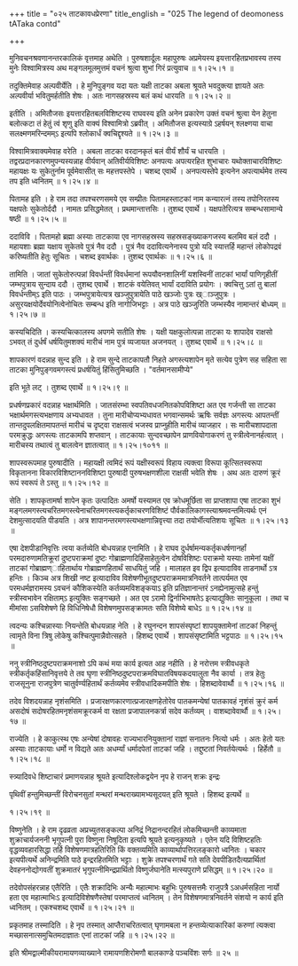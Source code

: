 +++
title = "०२५ ताटकावधप्रेरणा"
title_english = "025 The legend of deomoness tATaka contd"

+++


मुनिवचनश्रवणानन्तरकालिकं वृत्तमाह अथेति । पुरुषशार्दूलः महापुरुषः
अप्रमेयस्य इयत्तारहितप्रभावस्य तस्य मुनेः विश्वामित्रस्य अथ
मङ्गलमूलमुत्तमं वचनं श्रुत्वा शुभां गिरं प्रत्युवाच  ॥  १।२५।१  ॥   

  

तदुक्तिमेवाह अल्पवीर्येति । हे मुनिपुङ्गव यदा यतः यक्षी ताटका अबला
श्रूयते भवदुक्त्या ज्ञायते अतः अल्पवीर्या भवितुमर्हतीति शेषः । अतः
नागसहस्रस्य बलं कथं धारयति  ॥  १।२५।२  ॥   

  

इतीति । अमितौजसः इयत्तारहितबलविशिष्टस्य राघवस्य इति अनेन प्रकारेण उक्तं
वचनं श्रुत्वा येन हेतुना बलोत्कटा तं हेतुं त्वं शृणु इति वाक्यं
विश्वामित्रो ऽब्रवीत् । अमितौजस इत्यस्याग्रे ऽहर्षयन् श्लक्ष्णया वाचा
सलक्ष्मणमरिन्दमम्ऽ इत्यपि श्लोकार्धं क्वचिद्दृश्यते  ॥  १।२५।३  ॥   

  

विश्वामित्रवाक्यमेवाह वरेति । अबला ताटका वरदानकृतं बलं वीर्यं शौर्यं च
धारयति । तद्वरप्रदानकारणमुपन्यस्यन्नाह वीर्यवान् अतिवीर्यविशिष्टः
अनपत्यः अपत्यरहित शुभाचारः यथोक्ताचारविशिष्टः महायक्षः यः सुकेतुर्नाम
पूर्वमेवासीत् सः महत्तपस्तेपे । चशब्द एवार्थे । अनपत्यस्तेपे इत्यनेन
अपत्यार्थमेव तस्य तप इति ध्वनितम्  ॥  १।२५।४  ॥   

  

पितामह इति । हे राम तदा तपश्चरणसमये एव सम्प्रीतः पितामहस्ताटकां नाम
कन्यारत्नं तस्य तपोनिरतस्य यक्षपतेः सुकेतोर्ददौ । नामतः प्रसिद्धमेतत् ।
प्रथमान्तात्तसिः । तुशब्द एवार्थे । यक्षपतेरित्यत्र सम्बन्धसामान्ये
षष्ठी  ॥  १।२५।५  ॥   

  

ददाविवि । पितामहो ब्रह्मा अस्याः ताटकाया एव नागसहस्रस्य
सहस्रसङ्ख्याकगजस्य बलमिव बलं ददौ । महायशाः ब्रह्मा यक्षाय सुकेतवे पुत्रं
नैव ददौ । पुत्रं नैव ददावित्यनेनास्य पुत्रो यदि स्यात्तर्हि महान्तं
लोकोपद्रवं करिष्यतीति हेतुः सूचितः । चशब्द इवार्थकः । तुशब्द एवार्थकः  ॥ 
१।२५।६  ॥   

  

तामिति । जातां सुकेतोरुत्पन्नां विवर्धन्तीं विवर्धमानां रूपयौवनशालिनीं
यशस्विनीं ताटकां भार्यां पाणिगृहीतीं जम्भपुत्राय सुन्दाय ददौ । तुशब्द
एवार्थे । शाटकं वयेतिवत् भार्यां ददाविति प्रयोगः । क्वचित्तु ऽतां तु
बालां विवर्धन्तीम्ऽ इति पाठः । जम्भपुत्रायेत्यत्र खञ्जुपुत्रायेति पाठे
खञ्जोः पुत्रः ख्ाञ्जुपुत्रः । असुरयक्षयोर्देवयोनित्वेनोचितः सम्बन्ध इति
नागोजिभट्टाः । अत्र पाठे खञ्जुरिति जम्भस्यैव नामान्तरं बोध्यम्  ॥  १।२५।७
 ॥   

  

कस्यचिदिति । कस्यचित्कालस्य अपगमे सतीति शेषः । यक्षी यक्षकुलोत्पन्ना
ताटका यः शापादेव राक्षसो ऽभवत् तं दुर्धर्षं धर्षयितुमशक्यं मारीचं नाम
पुत्रं व्यजायत अजनयत् । तुशब्द एवार्थे  ॥  १।२५।८  ॥   

  

शापकारणं वदन्नाह सुन्द इति । हे राम सुन्दे ताटकापतौ निहते अगस्त्यशापेन
मृते सत्येव पुत्रेण सह सहिता सा ताटका मुनिपुङ्गवमगस्त्यं प्रधर्षयितुं
हिंसितुमिच्छति । "वर्तमानसामीप्ये"  

इति भूते लट् । तुशब्द एवार्थे  ॥  १।२५।९  ॥   

  

प्रधर्षणप्रकारं वदन्नाह भक्षार्थमिति । जातसंरम्भा
स्वपतिवधजनितकोपविशिष्टा अत एव गर्जन्ती सा ताटका भक्षार्थमगस्त्यभक्षणाय
अभ्यधावत । तुना मारीचोप्यभ्यधावत भगवान्समर्थः ऋषिः सर्वज्ञः अगस्त्यः
आपतन्तीं तान्तदुपलक्षितमापतन्तं मारीचं च दृष्ट्वा राक्षसत्वं भजस्व
प्राप्नुहीति मारीचं व्याजहार । सः मारीचशापदाता परमक्रुद्धः अगस्त्यः
ताटकामपि शप्तवान् । ताटकायाः सुन्दवच्छापेन प्राणवियोगाकरणं तु
स्त्रीत्वेनानर्हत्वात् । मारीचस्य तथात्वं तु बालत्वेन ज्ञातत्वात्  ॥ 
१।२५।१०११  ॥   

  

शापस्वरूपमाह पुरुषादीति । महायक्षी त्वमिदं रूपं यक्षीस्वरूपं विहाय
त्यक्त्वा विरूपा कूत्सितस्वरूपा विकृतानना विकारविशिष्टाननविशिष्टा
पुरुषादी पुरुषभक्षणशीला राक्षसी भवेति शेषः । अथ अतः दारुणं क्रूरं रूपं
स्वरूपं ते ऽस्तु  ॥  १।२५।१२  ॥   

  

सेति । शापकृतामर्षा शापेन कृतः उत्पादितः अमर्षो यस्यामत एव क्रोधमूर्छिता
सा प्राप्तशापा एषा ताटका शुभं
मङ्गलमगस्त्यचरितमगस्त्येनाचरितमगस्त्यकर्तृकाचरणविशिष्टं
पौर्वकालिकागस्त्याश्रमवन्तमित्यर्थः एनं देशमुत्सादयति पीडयति । अत्र
शापानन्तरमगस्त्यभक्षणान्निवृत्त्या तदा तयोर्भीत्यतिशयः सूचितः  ॥  १।२५।१३
 ॥   

  

एषा देशपीडानिवृत्तिः त्वया कर्तव्येति बोधयन्नाह एनामिति । हे राघव
दुर्धर्षामन्यकर्तृकधर्षणानर्हां परमदारुणामतिक्रूरां दुष्टपराक्रमां
दुष्टः गोब्राह्मणादिहिंसाहेतुत्वेन दोषविशिष्टः पराक्रमो यस्याः तामेनां
यक्षीं ताटकां गोब्राह्मण्ाहितार्थाय गोब्राह्मणहितार्थं साधयितुं जहि ।
मालाहत इव द्विप इत्यादाविव ताडनार्थो ऽत्र हन्तिः । किञ्च अत्र शिखी नष्ट
इत्यादाविव विशेषणीभूतदुष्टपराक्रममात्रनिवर्तने तात्पर्यमत एव
परमधर्मज्ञरामस्य ऽवचनं कौशिकस्येति कर्तव्यमविशङ्कयाऽ इति
प्रतिज्ञानान्तरं ऽनह्येनामुत्सहे हन्तुं स्त्रीस्वभावेन रक्षिताम्ऽ
इत्युक्तिः सङ्गच्छते । अत एव ऽरामो द्विर्नाभिभाषतेऽ इत्याद्युक्तिः
सानुकूला । तथा च मीमांसा ऽसविशेषणे हि विधिनिषेधौ विशेषणमुपसङ्क्रामतः सति
विशेष्ये बाधेऽ  ॥  १।२५।१४  ॥   

  

त्वदन्यः कश्चिन्नास्याः नियन्तेति बोधयन्नाह नेति । हे रघुनन्दन
शापसंस्पृष्टां शापयुक्तामेनां ताटकां निहन्तुं त्वामृते विना त्रिषु
लोकेषु कश्चित्पुमान्नैवोत्सहते । हिशब्द एवार्थे । शापसंसृष्टामिति
भट्टपाठः  ॥  १।२५।१५  ॥   

  

ननु स्त्रीनिष्ठदुष्टपराक्रमनाशो ऽपि कथं मया कार्य इत्यत आह नहीति । हे
नरोत्तम स्त्रीवधकृते स्त्रीकर्तृकहिंसानिवृत्तये ते तव घृणा
स्त्रीनिष्ठदुष्टपराक्रमविघातविषयकदयालुता नैव कार्या । तत्र हेतुः
राजसूनुना राजपुत्रेण चातुर्वर्ण्यहितार्थं कर्तव्यमेव स्त्रीवधादिकमपीति
शेषः । हिशब्दावेवार्थौ  ॥  १।२५।१६  ॥   

  

तदेव विशदयन्नाह नृशंसमिति । प्रजारक्षणकारणात्प्रजारक्षणहेतोरेव
पातकमन्येषां पातकावहं नृशंसं क्रुरं कर्म असदोषं सदोषरहितमनृशंसमक्रूरकर्म
वा रक्षता प्रजापालनकर्त्रा सदेव कर्तव्यम् । वाशब्दावेवार्थौ  ॥  १।२५।१७
 ॥   

  

राज्येति । हे काकुत्स्थ एषः अन्येषां दोषावहः राज्यभारनियुक्तानां राज्ञां
सनातनः नित्यो धर्मः । अतः हेतो यतः अस्याः ताटकायाः धर्मो न विद्यते अतः
अधर्म्यां धर्मादपेतां ताटकां जहि । तद्दुष्टतां निवर्तयेत्यर्थः ।
हिर्हेतौ  ॥  १।२५।१८  ॥   

  

स्त्र्यादिवधे शिष्टाचारं प्रमाणयन्नाह श्रूयते इत्यादिश्लोकद्वयेन नृप हे
राजन् शक्रः इन्द्रः  

पृथिवीं हन्तुमिच्छन्तीं विरोचनसुतां मन्थरां मन्थराख्यामभ्यसूदयत् इति
श्रूयते । हिशब्द इत्यर्थे  ॥   

१।२५।१९  ॥   

विष्णुनेति । हे राम दृढव्रता अप्रच्युतसङ्कल्पा अनिद्रं निद्रानन्दरहितं
लोकमिच्छन्ती काव्यमाता शुक्राचार्यजननी भृगुपत्नी पुरा विष्णुना निषूदिता
इत्यपि श्रूयते इत्यनुकृष्यते । एतेन यदि विशिष्टहतिः वृद्धव्यवहारसिद्धा
तर्हि विशेषणमात्रहतिरिति किं वक्तव्यमिति काव्यार्थापत्तिरलङ्कारो ध्वनितः
। चकार इत्यपीत्यर्थे अनिन्द्रमिति पाठे इन्द्ररहितमिति भट्टाः । शुक्रे
तपश्चरणार्थं गते सति देवपीडितदैत्यप्रार्थितां देवहननोद्योगवतीं
शुक्रमातरं भृगुपत्नीमिन्द्रप्रार्थितो विष्णुर्जघानेति मत्स्यपुराणे
प्रसिद्धम्  ॥  १।२५।२०  ॥   

  

तदेवोपसंहरन्नाह एतैरिति । एतैः शक्रादिभिः अन्यैः महात्माभः बहुभिः
पुरुषसत्तमैः राजुपत्रै ऽअधर्मसहिता नार्यो हता एव महात्माभिःऽ
इत्यादिविशेषणैस्तेषां परमाप्तत्वं ध्वनितम् । तेन विशेषणमात्रनिवर्तने
संशयो न कार्य इति ध्वनितम् । एकश्चशब्द एवार्थे  ॥  १।२५।२१  ॥   

  

प्रकृतमाह तस्मादिति । हे नृप तस्मात् आप्तैराचरितत्वात् घृणामबला न
हन्तव्येत्याकारिकां करुणां त्यक्त्वा मच्छासनात्समुचितमदाज्ञातः एनां
ताटकां जहि  ॥  १।२५।२२  ॥   

  

इति श्रीमद्वाल्मीकीयरामायणव्याख्याने रामायणशिरोमणौ बालकाण्डे पञ्चविंशः
सर्गः  ॥  २५  ॥   

  

  


